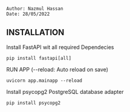 ```
Author: Nazmul Hassan
Date: 28/05/2022
```

## INSTALLATION

Install FastAPI wit all required Dependecies

    pip install fastapi[all]

RUN APP (--reload: Auto reload on save)

    uvicorn app.mainapp --reload

Install psycopg2 PostgreSQL database adapter

    pip install psycopg2
